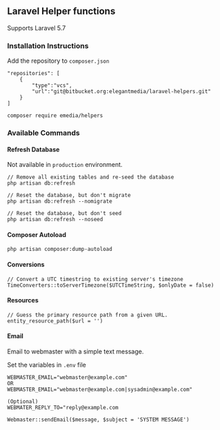 ## Laravel Helper functions

Supports Laravel 5.7

### Installation Instructions

Add the repository to `composer.json`
```
"repositories": [
	{
	    "type":"vcs",
	    "url":"git@bitbucket.org:elegantmedia/laravel-helpers.git"
	}
]
```

```
composer require emedia/helpers
```

### Available Commands


#### Refresh Database

Not available in `production` environment.
```
// Remove all existing tables and re-seed the database
php artisan db:refresh

// Reset the database, but don't migrate
php artisan db:refresh --nomigrate

// Reset the database, but don't seed
php artisan db:refresh --noseed
```

#### Composer Autoload
```
php artisan composer:dump-autoload
```

#### Conversions

```
// Convert a UTC timestring to existing server's timezone
TimeConverters::toServerTimezone($UTCTimeString, $onlyDate = false)
```

#### Resources

```
// Guess the primary resource path from a given URL.
entity_resource_path($url = '')
```

#### Email

Email to webmaster with a simple text message.

Set the variables in `.env` file
```
WEBMASTER_EMAIL="webmaster@example.com"
OR
WEBMASTER_EMAIL="webmaster@example.com|sysadmin@example.com"

(Optional)
WEBMATER_REPLY_TO="reply@example.com
```

```
Webmaster::sendEmail($message, $subject = 'SYSTEM MESSAGE')
```